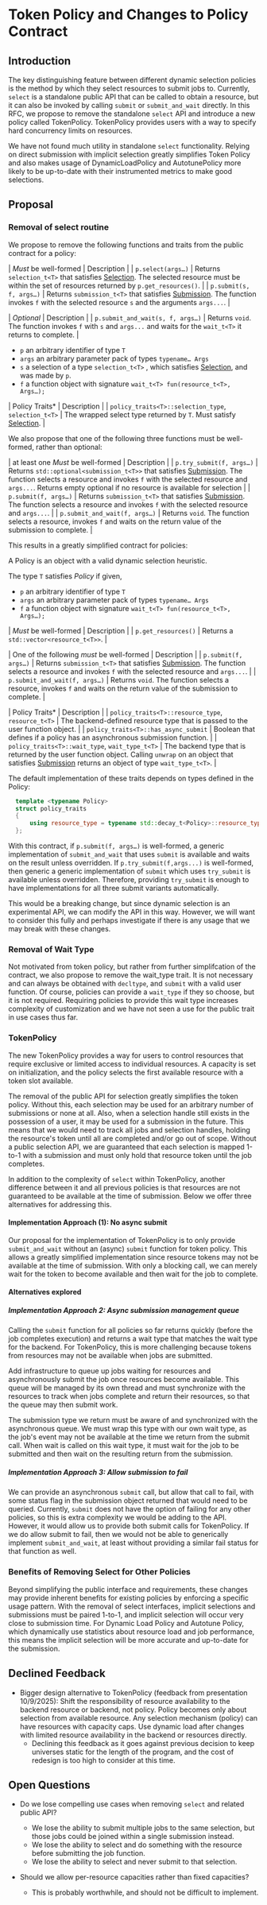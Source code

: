 # Token Policy and Changes to Policy Contract

## Introduction
The key distinguishing feature between different dynamic selection policies is the method by which they select resources to submit jobs to. Currently, `select` is a standalone public API that can be called to obtain a resource, but it can also be invoked by calling `submit` or `submit_and_wait` directly. In this RFC, we propose to remove the standalone `select` API and introduce a new policy called TokenPolicy. TokenPolicy provides users with a way to specify hard concurrency limits on resources.

We have not found much utility in standalone `select` functionality. Relying on direct submission with implicit selection greatly simplifies Token Policy and also makes usage of DynamicLoadPolicy and AutotunePolicy more likely to be up-to-date with their instrumented metrics to make good selections.

## Proposal

### Removal of select routine
We propose to remove the following functions and traits from the public contract for a policy:

| *Must* be well-formed | Description |
| `p.select(args…)` | Returns `selection_t<T>` that satisfies [Selection](#selection_req_id). The selected resource must be within the set of resources returned by `p.get_resources()`. |
| `p.submit(s, f, args…)` | Returns `submission_t<T>` that satisfies [Submission](#submission_req_id). The function invokes `f` with the selected resource `s` and the arguments `args...`. |

| *Optional* | Description |
| `p.submit_and_wait(s, f, args…)` | Returns `void`. The function invokes `f` with `s` and `args...` and waits for the `wait_t<T>` it returns to complete. |

- `p` an arbitrary identifier of type `T`
- `args` an arbitrary parameter pack of types `typename… Args`
- `s` a selection of a type `selection_t<T>` , which satisfies [Selection](#selection_req_id), and was made by `p`.
- `f` a function object with signature `wait_t<T> fun(resource_t<T>, Args…);`

| Policy Traits* | Description |
| `policy_traits<T>::selection_type`, `selection_t<T>` | The wrapped select type returned by `T`. Must satisfy [Selection](#selection_req_id). |

We also propose that one of the following three functions must be well-formed, rather than optional:

| at least one *Must* be well-formed | Description |
| `p.try_submit(f, args…)` | Returns `std::optional<submission_t<T>>` that satisfies [Submission](#submission_req_id). The function selects a resource and invokes `f` with the selected resource and `args...`. Returns empty optional if no resource is available for selection |
| `p.submit(f, args…)` | Returns `submission_t<T>` that satisfies [Submission](#submission_req_id). The function selects a resource and invokes `f` with the selected resource and `args...`. |
| `p.submit_and_wait(f, args…)` | Returns `void`. The function selects a resource, invokes `f` and waits on the return value of the submission to complete. |

This results in a greatly simplified contract for policies:

A Policy is an object with a valid dynamic selection heuristic.

The type `T` satisfies *Policy* if given,

- `p` an arbitrary identifier of type `T`
- `args` an arbitrary parameter pack of types `typename… Args`
- `f` a function object with signature `wait_t<T> fun(resource_t<T>, Args…);`

| *Must* be well-formed | Description |
| `p.get_resources()` | Returns a `std::vector<resource_t<T>>`. |

| One of the following *must* be well-formed | Description |
| `p.submit(f, args…)` | Returns `submission_t<T>` that satisfies [Submission](#submission_req_id). The function selects a resource and invokes `f` with the selected resource and `args...`. |
| `p.submit_and_wait(f, args…)` | Returns `void`. The function selects a resource, invokes `f` and waits on the return value of the submission to complete. |

| Policy Traits* | Description |
| `policy_traits<T>::resource_type`, `resource_t<T>` | The backend-defined resource type that is passed to the user function object. |
| `policy_traits<T>::has_async_submit` | Boolean that defines if a policy has an asynchronous submission function. |
| `policy_traits<T>::wait_type`, `wait_type_t<T>` | The backend type that is returned by the user function object. Calling `unwrap` on an object that satisfies [Submission](#submission_req_id) returns an object of type `wait_type_t<T>`. |

The default implementation of these traits depends on types defined in the Policy:

```cpp
  template <typename Policy>
  struct policy_traits
  {
      using resource_type = typename std::decay_t<Policy>::resource_type;
  };
```

With this contract, if `p.submit(f, args…)` is well-formed, a generic implementation of `submit_and_wait` that uses `submit` is available and waits on the result unless overridden. If `p.try_submit(f,args...)` is well-formed, then generic a generic implementation of `submit` which uses `try_submit` is available unless overridden.  Therefore, providing `try_submit` is enough to have implementations for all three submit variants automatically.

This would be a breaking change, but since dynamic selection is an experimental API, we can modify the API in this way. However, we will want to consider this fully and perhaps investigate if there is any usage that we may break with these changes.

### Removal of Wait Type
Not motivated from token policy, but rather from further simplifcation of the contract, we also propose to remove the wait_type trait. It is not necessary and can always be obtained with `decltype`, and `submit` with a valid user function. Of course, policies can provide a `wait_type` if they so choose, but it is not required. Requiring policies to provide this wait type increases complexity of customization and we have not seen a use for the public trait in use cases thus far.

### TokenPolicy
The new TokenPolicy provides a way for users to control resources that require exclusive or limited access to individual resources. A capacity is set on initialization, and the policy selects the first available resource with a token slot available.

The removal of the public API for selection greatly simplifies the token policy. Without this, each selection may be used for an arbitrary number of submissions or none at all. Also, when a selection handle still exists in the possession of a user, it may be used for a submission in the future. This means that we would need to track all jobs and selection handles, holding the resource's token until all are completed and/or go out of scope. Without a public selection API, we are guaranteed that each selection is mapped 1-to-1 with a submission and must only hold that resource token until the job completes.

In addition to the complexity of `select` within TokenPolicy, another difference between it and all previous policies is that resources are not guaranteed to be available at the time of submission. Below we offer three alternatives for addressing this.

#### Implementation Approach (1): No async submit
Our proposal for the implementation of TokenPolicy is to only provide `submit_and_wait` without an (async) `submit` function for token policy. This allows a greatly simplified implementation since resource tokens may not be available at the time of submission. With only a blocking call, we can merely wait for the token to become available and then wait for the job to complete.

#### Alternatives explored

##### Implementation Approach 2: Async submission management queue
Calling the `submit` function for all policies so far returns quickly (before the job completes execution) and returns a wait type that matches the wait type for the backend. For TokenPolicy, this is more challenging because tokens from resources may not be available when jobs are submitted.

Add infrastructure to queue up jobs waiting for resources and asynchronously submit the job once resources become available. This queue will be managed by its own thread and must synchronize with the resources to track when jobs complete and return their resources, so that the queue may then submit work.

The submission type we return must be aware of and synchronized with the asynchronous queue. We must wrap this type with our own wait type, as the job's event may not be available at the time we return from the submit call. When wait is called on this wait type, it must wait for the job to be submitted and then wait on the resulting return from the submission.

##### Implementation Approach 3: Allow submission to fail
We can provide an asynchronous `submit` call, but allow that call to fail, with some status flag in the submission object returned that would need to be queried. Currently, `submit` does not have the option of failing for any other policies, so this is extra complexity we would be adding to the API. However, it would allow us to provide both submit calls for TokenPolicy. If we do allow submit to fail, then we would not be able to generically implement `submit_and_wait`, at least without providing a similar fail status for that function as well.

### Benefits of Removing Select for Other Policies
Beyond simplifying the public interface and requirements, these changes may provide inherent benefits for existing policies by enforcing a specific usage pattern. With the removal of select interfaces, implicit selections and submissions must be paired 1-to-1, and implicit selection will occur very close to submission time. For Dynamic Load Policy and Autotune Policy, which dynamically use statistics about resource load and job performance, this means the implicit selection will be more accurate and up-to-date for the submission.

## Declined Feedback

- Bigger design alternative to TokenPolicy (feedback from presentation 10/9/2025):
  Shift the responsibility of resource availability to the backend resource or backend, not policy. Policy becomes only about selection from available resource. Any selection mechanism (policy) can have resources with capacity caps. Use dynamic load after changes with limited resource availability in the backend or resources directly.
  - Declining this feedback as it goes against previous decision to keep universes static for the length of the program, and the cost of redesign is too high to consider at this time.


## Open Questions

- Do we lose compelling use cases when removing `select` and related public API?
	- We lose the ability to submit multiple jobs to the same selection, but those jobs could be joined within a single submission instead.
	- We lose the ability to select and do something with the resource before submitting the job function.
	- We lose the ability to select and never submit to that selection.

- Should we allow per-resource capacities rather than fixed capacities?
  - This is probably worthwhile, and should not be difficult to implement.

